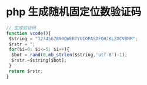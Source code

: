 <!-- Date: 2017-09-01 02:21:29 -->

# php 生成随机固定位数验证码

```js
// 生成验证码
function vcode(){
 $string = "1234567890QWERTYUIOPASDFGHJKLZXCVBNM";
 $rstr = ";
 for($i=0; $i<=5; $i++){
  $bot = rand(0,mb_strlen($string,'utf-8')-1);
  $rstr.=$string[$bot];
 }
 return $rstr;
}
```
